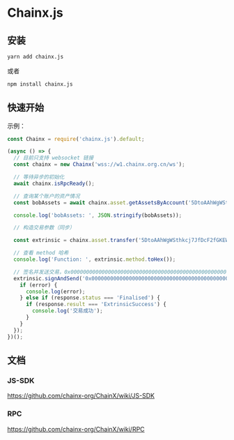 # Chainx.js

## 安装

```bash
yarn add chainx.js
```

或者

```bash
npm install chainx.js
```

## 快速开始

示例：

```javascript
const Chainx = require('chainx.js').default;

(async () => {
  // 目前只支持 websocket 链接
  const chainx = new Chainx('wss://w1.chainx.org.cn/ws');

  // 等待异步的初始化
  await chainx.isRpcReady();

  // 查询某个账户的资产情况
  const bobAssets = await chainx.asset.getAssetsByAccount('5DtoAAhWgWSthkcj7JfDcF2fGKEWg91QmgMx37D6tFBAc6Qg', 0, 10);

  console.log('bobAssets: ', JSON.stringify(bobAssets));

  // 构造交易参数（同步）

  const extrinsic = chainx.asset.transfer('5DtoAAhWgWSthkcj7JfDcF2fGKEWg91QmgMx37D6tFBAc6Qg', 'PCX', '1000', '转账 PCX');

  // 查看 method 哈希
  console.log('Function: ', extrinsic.method.toHex());

  // 签名并发送交易，0x0000000000000000000000000000000000000000000000000000000000000000 是用于签名的私钥
  extrinsic.signAndSend('0x0000000000000000000000000000000000000000000000000000000000000000', (error, response) => {
    if (error) {
      console.log(error);
    } else if (response.status === 'Finalised') {
      if (response.result === 'ExtrinsicSuccess') {
        console.log('交易成功');
      }
    }
  });
})();
```

## 文档

### JS-SDK

https://github.com/chainx-org/ChainX/wiki/JS-SDK

### RPC

https://github.com/chainx-org/ChainX/wiki/RPC
